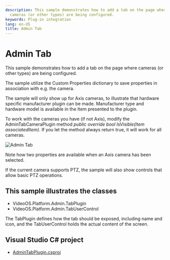 ```yaml
---
description: This sample demonstrates how to add a tab on the page where
  cameras (or other types) are being configured.
keywords: Plug-in integration
lang: en-US
title: Admin Tab
---
```


# Admin Tab

This sample demonstrates how to add a tab on the page where cameras (or
other types) are being configured.

The sample utilize the Custom Properties dictionary to save properties
in association with e.g. the camera.

The sample will only show up for Axis cameras, to illustrate that
hardware specific manufacturer plugin can be made. Manufacturer type and
hardware model is available in the Item presented to the plugin.

To work with the cameras you have (if not Axis), modify the
AdminTabCameraPlugin method *public override bool IsVisible(Item
associatedItem)*. If you let the method always return true, it will work
for all cameras.

![Admin Tab](AdminTabPlugin.png)

Note how two properties are available when an Axis camera has been
selected.

If the current camera supports PTZ, the sample will also show controls
that allow basic PTZ operations.

## This sample illustrates the classes

- VideoOS.Platform.Admin.TabPlugin
- VideoOS.Platform.Admin.TabUserControl

The TabPlugin defines how the tab should be exposed, including name and
icon, and the TabUserControl holds the actual content of the screen.

## Visual Studio C\# project

- [AdminTabPlugin.csproj](javascript:clone('https://github.com/milestonesys/mipsdk-samples-plugin','src/PluginSamples.sln');)
